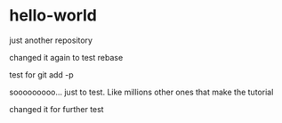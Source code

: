 # hello-world
just another repository

changed it again to test rebase

test for git add -p

sooooooooo... just to test. Like millions other ones that make the tutorial

changed it for further test
